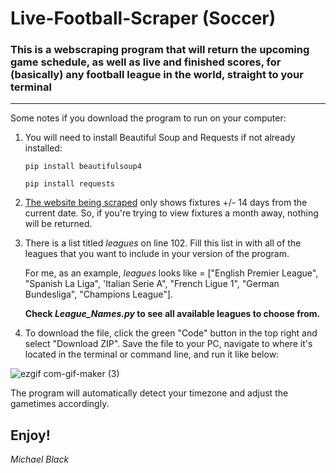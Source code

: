 # Live-Football-Scraper (Soccer)
### This is a webscraping program that will return the upcoming game schedule, as well as live and finished scores, for (basically) any football league in the world, straight to your terminal

---
Some notes if you download the program to run on your computer:

1. You will need to install Beautiful Soup and Requests if not already installed:

    `pip install beautifulsoup4`
    
    `pip install requests`
    
2. [The website being scraped](https://www.bbc.com/sport/football/scores-fixtures) only shows fixtures +/- 14 days from the current date.  So, if you're trying to view fixtures a month away, nothing will be returned. 
    
3. There is a list titled *leagues* on line 102.  Fill this list in with all of the leagues that you want to include in your version of the program.  

    For me, as an example, *leagues* looks like = ["English Premier League", "Spanish La Liga", 'Italian Serie A", "French Ligue 1", "German Bundesliga", "Champions League"].  
    
    **Check *League_Names.py* to see all available leagues to choose from.**

4. To download the file, click the green "Code" button in the top right and select "Download ZIP".  Save the file to your PC, navigate to where it's located in the terminal or command line, and run it like below:

![ezgif com-gif-maker (3)](https://user-images.githubusercontent.com/69558085/134715220-714d270e-0dd3-453a-b216-9636508353d2.gif)

The program will automatically detect your timezone and adjust the gametimes accordingly.

## Enjoy!
*Michael Black*

